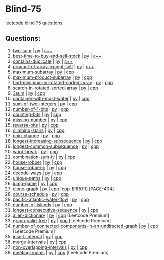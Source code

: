 # Blind-75
[leetcode](https://leetcode.com/discuss/general-discussion/460599/blind-75-leetcode-questions) blind 75 questions.

## Questions:
1. [two-sum](https://leetcode.com/problems/two-sum/) | [py](./two-sum.py) | [c++](./two-sum.cpp)
2. [best-time-to-buy-and-sell-stock](https://leetcode.com/problems/best-time-to-buy-and-sell-stock/) | [py](./best-time-to-buy-and-sell-stock.py) | [c++](./best-time-to-buy-and-sell-stock.cpp)
3. [contains-duplicate](https://leetcode.com/problems/contains-duplicate/) | [py](./contains-duplicate.py) | [c++](./contains-duplicate.cpp)
4. [product-of-array-except-self](https://leetcode.com/problems/product-of-array-except-self/) | [py](./product-of-array-except-self.py) | [c++](./product-of-array-except-self.cpp)
5. [maximum-subarray](https://leetcode.com/problems/maximum-subarray/) | [py](./maximum-subarray.py) | [cpp](./maximum-subarray.cpp)
6. [maximum-product-subarray](https://leetcode.com/problems/maximum-product-subarray/) | [py](./maximum-product-subarray.py) | [cpp]((./maximum-product-subarray.cpp))
7. [find-minimum-in-rotated-sorted-array](https://leetcode.com/problems/find-minimum-in-rotated-sorted-array/) | [py](./find-minimum-in-rotated-sorted-array.py) | [cpp](./find-minimum-in-rotated-sorted-array.cpp)
8. [search-in-rotated-sorted-array](https://leetcode.com/problems/search-in-rotated-sorted-array/) | [py](./search-in-rotated-sorted-array.py) | [cpp](./search-in-rotated-sorted-array.cpp)
9. [3sum](https://leetcode.com/problems/3sum/) | [py](./3sum.py) | [cpp](./3sum.cpp)
10. [container-with-most-water](https://leetcode.com/problems/container-with-most-water/) | [py](./container-with-most-water.py) | [cpp](./container-with-most-water.cpp)
11. [sum-of-two-integers](https://leetcode.com/problems/sum-of-two-integers/) | [py](./sum-of-two-integers.py) | [cpp](./sum-of-two-integers.cpp)
12. [number-of-1-bits](https://leetcode.com/problems/number-of-1-bits/) | [py](./number-of-1-bits.py) | [cpp](./number-of-1-bits.cpp)
13. [counting-bits](https://leetcode.com/problems/counting-bits/) | [py](./counting-bits.py) | [cpp](./counting-bits.cpp)
14. [missing-number](https://leetcode.com/problems/missing-number/) | [py](./missing-number.py) | [cpp](./missing-number.cpp)
15. [reverse-bits](https://leetcode.com/problems/reverse-bits/) | [py](./reverse-bits.py) | [cpp](./reverse-bits.cpp)
16. [climbing-stairs](https://leetcode.com/problems/climbing-stairs/) | [py](.climbing-stairs.py) | [cpp](./climbing-stairs.cpp)
17. [coin-change](https://leetcode.com/problems/coin-change/) | [py](./coin-change.py) | [cpp](./coin-change.cpp)
18. [longest-increasing-subsequence](https://leetcode.com/problems/longest-increasing-subsequence/) | [py](./longest-increasing-subsequence.py) | [cpp](./longest-increasing-subsequence.cpp)
19. [longest-common-subsequence](https://leetcode.com/problems/longest-common-subsequence/) | [py](./longest-common-subsequence.py) | [cpp](./v.cpp)
20. [word-break](https://leetcode.com/problems/word-break/) | [py](./word-break.py) | [cpp](./word-break.cpp)
21. [combination-sum-iv](https://leetcode.com/problems/combination-sum-iv/) | [py](./combination-sum-iv.py) | [cpp](./combination-sum-iv.cpp)
22. [house-robber](https://leetcode.com/problems/house-robber/) | [py](./house-robber.py) | [cpp](./house-robber.cpp)
23. [house-robber-ii](https://leetcode.com/problems/house-robber-ii/) | [py](./house-robber-ii.py) | [cpp](./house-robber-ii.cpp)
24. [decode-ways](https://leetcode.com/problems/decode-ways/) | [py](./decode-ways.py) | [cpp](./decode-ways.cpp)
25. [unique-paths](https://leetcode.com/problems/unique-paths/) | [py](./unique-paths.py) | [cpp](./unique-paths.cpp)
26. [jump-game](https://leetcode.com/problems/jump-game/) | [py](./jump-game.py) | [cpp](./jump-game.cpp)
27. [clone-graph](https://leetcode.com/problems/clone-graph/) | [py](./clone-graph.py) | [cpp](./clone-graph.cpp) [cpp-ERROR] [PAGE-404]
28. [course-schedule](https://leetcode.com/problems/course-schedule/) | [py](./course-schedule.py) | [cpp](./course-schedule.cpp) 
29. [pacific-atlantic-water-flow](https://leetcode.com/problems/pacific-atlantic-water-flow/) | [py](./pacific-atlantic-water-flow.py) | [cpp](./pacific-atlantic-water-flow.cpp)
30. [number-of-islands](https://leetcode.com/problems/number-of-islands/) | [py](./number-of-islands.py) | [cpp](./number-of-islands.cpp)
31. [longest-consecutive-sequence](https://leetcode.com/problems/longest-consecutive-sequence/) | [py](./longest-consecutive-sequence.py) | [cpp](./longest-consecutive-sequence.cpp)
32. [alien-dictionary](https://leetcode.com/problems/alien-dictionary/) | [py](./alien-dictionary.py) | [cpp](./alien-dictionary.cpp) [Leetcode Premium]
33. [graph-valid-tree](https://leetcode.com/problems/graph-valid-tree/) | [py](./graph-valid-tree.py) | [cpp](./graph-valid-tree.cpp) [Leetcode Premium]
34. [number-of-connected-components-in-an-undirected-graph](https://leetcode.com/problems/number-of-connected-components-in-an-undirected-graph/) | [py](./number-of-connected-components-in-an-undirected-graph.py) | [cpp](./number-of-connected-components-in-an-undirected-graph.cpp) [Leetcode Premium]
35. [insert-interval](https://leetcode.com/problems/insert-interval/) | [py](./insert-interval.py) | [cpp](./insert-interval.cpp)
36. [merge-intervals](https://leetcode.com/problems/merge-intervals/) | [py](./merge-intervals.py) | [cpp](./merge-intervals.cpp)
37. [non-overlapping-intervals](https://leetcode.com/problems/non-overlapping-intervals/) | [py](./non-overlapping-intervals.py) | [cpp](./non-overlapping-intervals.cpp)
38. [meeting-rooms](https://leetcode.com/problems/meeting-rooms/) | [py](./meeting-rooms.py) | [cpp](./meeting-rooms.cpp) [Leetcode Premium]
